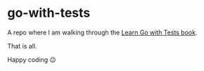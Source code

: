 # go-with-tests

A repo where I am walking through the [Learn Go with Tests book](https://quii.gitbook.io/learn-go-with-tests/go-fundamentals/hello-world).

That is all.

Happy coding 😉

